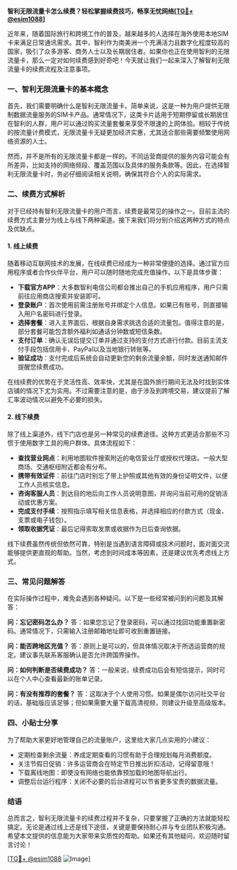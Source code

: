 **智利无限流量卡怎么续费？轻松掌握续费技巧，畅享无忧网络[[TG💪+ @esim1088](https://t.me/s/esim1088)]**

近年来，随着国际旅行和跨境工作的普及，越来越多的人选择在海外使用本地SIM卡来满足日常通讯需求。其中，智利作为南美洲一个充满活力且数字化程度较高的国家，吸引了众多游客、商务人士以及长期居住者。如果你也正在使用智利的无限流量卡，那么一定对如何续费感到好奇吧！今天就让我们一起来深入了解智利无限流量卡的续费流程及注意事项。

### 一、智利无限流量卡的基本概念

首先，我们需要明确什么是智利无限流量卡。简单来说，这是一种为用户提供无限制数据流量服务的SIM卡产品。通常情况下，这类卡片适用于短期停留或长期居住在智利的人群，用户可以通过购买流量套餐来享受不限速的上网体验。相较于传统的按流量计费模式，无限流量卡无疑更加经济实惠，尤其适合那些需要频繁使用网络资源的人士。

然而，并不是所有的无限流量卡都是一样的。不同运营商提供的服务内容可能会有所差异，比如支持的网络频段、覆盖范围以及具体的服务条款等。因此，在选择智利无限流量卡时，务必仔细阅读相关说明，确保其符合个人的实际需求。

### 二、续费方式解析

对于已经持有智利无限流量卡的用户而言，续费是最常见的操作之一。目前主流的续费方式主要分为线上与线下两种渠道。接下来我们将分别介绍这两种方式的特点及优缺点。

#### 1. 线上续费

随着移动互联网技术的发展，在线续费已经成为一种非常便捷的选择。通过官方应用程序或者合作伙伴平台，用户可以随时随地完成充值操作。以下是具体步骤：

- **下载官方APP**：大多数智利电信公司都会推出自己的手机应用程序，用户只需前往应用商店搜索并安装即可。
- **登录账户**：首次使用前需注册账号并绑定个人信息。如果已有账号，则直接输入用户名密码进行登录。
- **选择套餐**：进入主界面后，根据自身需求挑选合适的流量包。值得注意的是，部分套餐可能包含额外福利如通话分钟数或短信条数。
- **支付订单**：确认无误后提交订单并通过支持的支付方式进行付款。目前主流支付手段包括信用卡、PayPal以及当地银行转账等。
- **验证成功**：支付完成后系统会自动更新您的剩余流量余额，同时发送通知邮件提醒您续费成功。

在线续费的优势在于灵活性高、效率快，尤其是在国外旅行期间无法及时找到实体店铺的情况下尤为实用。不过需要注意的是，由于涉及到跨境交易，建议提前了解汇率波动情况以避免不必要的损失。

#### 2. 线下续费

除了线上渠道外，线下门店也是另一种常见的续费途径。这种方式更适合那些不习惯于使用数字工具的用户群体。具体流程如下：

- **查找营业网点**：利用地图软件搜索附近的电信营业厅或授权代理店。一般大型商场、交通枢纽附近都会有分布。
- **携带有效证件**：前往门店时别忘了带上护照或其他有效的身份证明文件，以便工作人员核实信息。
- **咨询客服人员**：到达目的地后向工作人员说明意图，并询问当前可用的促销活动或优惠方案。
- **完成支付手续**：按照指示填写相关信息表格，并选择相应的付款方式（现金、支票或电子钱包）。
- **领取收据凭证**：最后记得索取发票或收据作为日后查询依据。

线下续费虽然传统但依然可靠，特别是当遇到语言障碍或技术问题时，面对面交流能够提供更直观的帮助。当然，考虑到时间成本等因素，还是建议优先考虑线上方式。

### 三、常见问题解答

在实际操作过程中，难免会遇到各种疑问。以下是一些经常被问到的问题及其解答：

**问：忘记密码怎么办？**
答：如果您忘记了登录密码，可以通过找回功能重置新密码。通常情况下，只需输入注册邮箱地址即可收到重置链接。

**问：能否跨地区充值？**
答：原则上是可以的，但具体情况取决于所选运营商的规定。建议事先联系客服确认是否允许跨国界操作。

**问：如何判断是否续费成功？**
答：一般来说，续费成功后会有短信提示，同时可以在个人中心查看最新的账单记录。

**问：有没有推荐的套餐？**
答：这取决于个人使用习惯。如果是偶尔访问社交平台的话，基础版应该足够；但如果需要大量下载高清视频，则建议升级至高级版本。

### 四、小贴士分享

为了帮助大家更好地管理自己的流量账户，这里给大家几点实用的小建议：

- 定期检查剩余流量：养成定期查看的习惯有助于合理规划每月消费额度。
- 关注节假日促销：许多运营商会在特定节日推出折扣活动，记得留意哦！
- 下载离线地图：即使没有网络也能依靠预加载的地图导航出行。
- 调整后台运行程序：关闭不必要的后台进程可以节省更多宝贵的数据流量。

### 结语

总而言之，智利无限流量卡的续费过程并不复杂，只要掌握了正确的方法就能轻松搞定。无论是通过线上还是线下途径，关键是要保持耐心并与专业团队积极沟通。希望本文提供的信息能为大家带来实质性的帮助。如果还有其他疑问，欢迎随时留言讨论！

[[TG💪+ @esim1088](https://t.me/s/esim1088) ![Image](https://i.postimg.cc/4NQfJmqS/Snipaste-2025-05-13-00-14-12.png)]